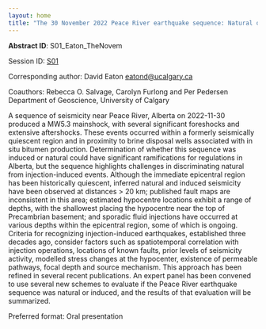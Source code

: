 ```yaml
---
layout: home
title: "The 30 November 2022 Peace River earthquake sequence: Natural or induced?"
---
```



**Abstract ID**: S01_Eaton_TheNovem

Session ID: [S01](.)

Corresponding author: David Eaton <a href="mailto:eatond@ucalgary.ca">eatond@ucalgary.ca</a>

Coauthors: Rebecca O. Salvage, Carolyn Furlong and Per Pedersen
 Department of Geoscience, University of Calgary 

A sequence of seismicity near Peace River, Alberta on 2022-11-30 produced a MW5.3 mainshock, with several significant foreshocks and extensive aftershocks. These events occurred within a formerly seismically quiescent region and in proximity to brine disposal wells associated with in situ bitumen production. Determination of whether this sequence was induced or natural could have significant ramifications for regulations in Alberta, but the sequence highlights challenges in discriminating natural from injection-induced events. Although the immediate epicentral region has been historically quiescent, inferred natural and induced seismicity have been observed at distances > 20 km; published fault maps are inconsistent in this area; estimated hypocentre locations exhibit a range of depths, with the shallowest placing the hypocentre near the top of Precambrian basement; and sporadic fluid injections have occurred at various depths within the epicentral region, some of which is ongoing. Criteria for recognizing injection-induced earthquakes, established three decades ago, consider factors such as spatiotemporal correlation with injection operations, locations of known faults, prior levels of seismicity activity, modelled stress changes at the hypocenter, existence of permeable pathways, focal depth and source mechanism. This approach has been refined in several recent publications. An expert panel has been convened to use several new schemes to evaluate if the Peace River earthquake sequence was natural or induced, and the results of that evaluation will be summarized.

Preferred format: Oral presentation
